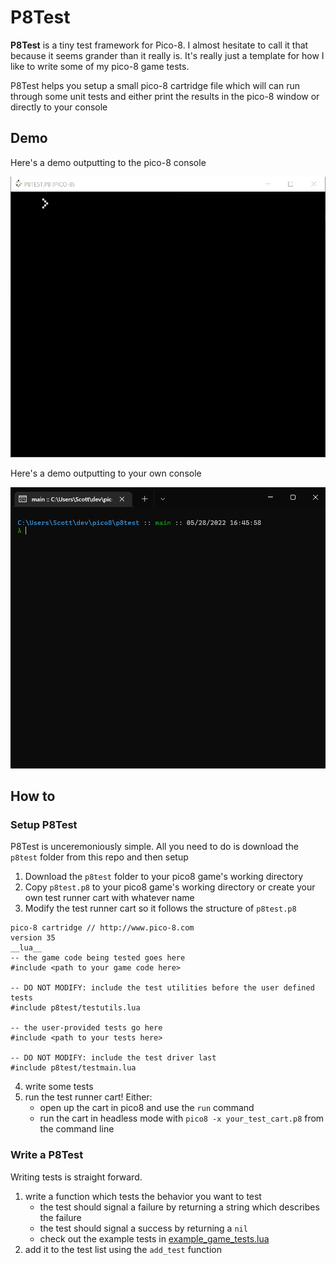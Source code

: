 # P8Test

**P8Test** is a tiny test framework for Pico-8. I almost hesitate to call it that because it seems grander than it
really is. It's really just a template for how I like to write some of my pico-8 game tests.

P8Test helps you setup a small pico-8 cartridge file which will can run through some unit tests and either print
the results in the pico-8 window or directly to your console

## Demo

Here's a demo outputting to the pico-8 console

![demo gif of pico8 console output](demo_images/pico8console.gif)

Here's a demo outputting to your own console

![demo gif of windows console output](demo_images/winconsole.gif)

## How to

### Setup P8Test

P8Test is unceremoniously simple. All you need to do is download the `p8test` folder from this repo and then setup

1. Download the `p8test` folder to your pico8 game's working directory
2. Copy `p8test.p8` to your pico8 game's working directory or create your own test runner cart with whatever name
3. Modify the test runner cart so it follows the structure of `p8test.p8`
  ```
  pico-8 cartridge // http://www.pico-8.com
  version 35
  __lua__
  -- the game code being tested goes here
  #include <path to your game code here>

  -- DO NOT MODIFY: include the test utilities before the user defined tests
  #include p8test/testutils.lua

  -- the user-provided tests go here
  #include <path to your tests here>

  -- DO NOT MODIFY: include the test driver last
  #include p8test/testmain.lua
  ```
4. write some tests
5. run the test runner cart! Either:
    * open up the cart in pico8 and use the `run` command
    * run the cart in headless mode with `pico8 -x your_test_cart.p8` from the command line

### Write a P8Test

Writing tests is straight forward.

1. write a function which tests the behavior you want to test
   * the test should signal a failure by returning a string which describes the failure
   * the test should signal a success by returning a `nil`
   * check out the example tests in [example_game_tests.lua](example_game\example_game_tests.lua)
2. add it to the test list using the `add_test` function
